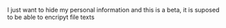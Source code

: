I just want to hide my personal information and this is a beta, it is suposed to be able to encripyt file texts
